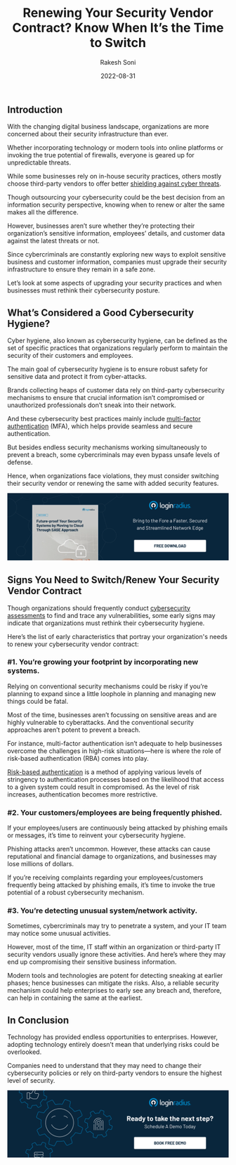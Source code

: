 ﻿---
title: "Renewing Your Security Vendor Contract? Know When It’s the Time to Switch"
date: "2022-08-31"
coverImage: "sec-vendor.jpg"
tags: ["cybersecurity", "mfa", "digital identity","cloud security"]
author: "Rakesh Soni"
description: "Since cybercriminals are constantly exploring new ways to exploit sensitive business and customer information, companies must upgrade their security infrastructure to ensure they remain in a safe zone. Here are some aspects of upgrading your security practices and when businesses must rethink their cybersecurity posture."
metadescription: "With increasing cybersecurity threats, businesses need to ensure they choose the most reliable security vendor. Read on to know more."
metatitle: "Renewing Your Security Vendor? Know When to Switch!"
---

## Introduction

With the changing digital business landscape, organizations are more concerned about their security infrastructure than ever. 

Whether incorporating technology or modern tools into online platforms or invoking the true potential of firewalls, everyone is geared up for unpredictable threats. 

While some businesses rely on in-house security practices, others mostly choose third-party vendors to offer better [shielding against cyber threats](https://www.loginradius.com/blog/identity/strategies-secure-cloud-operations/). 

Though outsourcing your cybersecurity could be the best decision from an information security perspective, knowing when to renew or alter the same makes all the difference. 

However, businesses aren’t sure whether they’re protecting their organization’s sensitive information, employees’ details, and customer data against the latest threats or not. 

Since cybercriminals are constantly exploring new ways to exploit sensitive business and customer information, companies must upgrade their security infrastructure to ensure they remain in a safe zone. 

Let’s look at some aspects of upgrading your security practices and when businesses must rethink their cybersecurity posture. 


## What’s Considered a Good Cybersecurity Hygiene? 

Cyber hygiene, also known as cybersecurity hygiene, can be defined as the set of specific practices that organizations regularly perform to maintain the security of their customers and employees. 

The main goal of cybersecurity hygiene is to ensure robust safety for sensitive data and protect it from cyber-attacks. 

Brands collecting heaps of customer data rely on third-party cybersecurity mechanisms to ensure that crucial information isn’t compromised or unauthorized professionals don’t sneak into their network. 

And these cybersecurity best practices mainly include [multi-factor authentication](https://www.loginradius.com/multi-factor-authentication/) (MFA), which helps provide seamless and secure authentication. 

But besides endless security mechanisms working simultaneously to prevent a breach, some cybercriminals may even bypass unsafe levels of defense. 

Hence, when organizations face violations, they must consider switching their security vendor or renewing the same with added security features. 

[![WP-futureproof-security](WP-futureproof-security.png)](https://www.loginradius.com/resource/cloud-security-system-sase-whitepaper)


## Signs You Need to Switch/Renew Your Security Vendor Contract 

Though organizations should frequently conduct [cybersecurity assessments](https://www.loginradius.com/blog/identity/loginradius-consumer-audit-trail-data-analysis/) to find and trace any vulnerabilities, some early signs may indicate that organizations must rethink their cybersecurity hygiene. 

Here’s the list of early characteristics that portray your organization's needs to renew your cybersecurity vendor contract: 


### #1. You’re growing your footprint by incorporating new systems.

Relying on conventional security mechanisms could be risky if you’re planning to expand since a little loophole in planning and managing new things could be fatal. 

Most of the time, businesses aren’t focussing on sensitive areas and are highly vulnerable to cyberattacks. And the conventional security approaches aren’t potent to prevent a breach. 

For instance, multi-factor authentication isn’t adequate to help businesses overcome the challenges in high-risk situations—here is where the role of risk-based authentication (RBA) comes into play. 

[Risk-based authentication](https://www.loginradius.com/blog/identity/risk-based-authentication/) is a method of applying various levels of stringency to authentication processes based on the likelihood that access to a given system could result in compromised. As the level of risk increases, authentication becomes more restrictive. 


### #2. Your customers/employees are being frequently phished. 

If your employees/users are continuously being attacked by phishing emails or messages, it’s time to reinvent your cybersecurity hygiene. 

Phishing attacks aren’t uncommon. However, these attacks can cause reputational and financial damage to organizations, and businesses may lose millions of dollars. 

If you’re receiving complaints regarding your employees/customers frequently being attacked by phishing emails, it’s time to invoke the true potential of a robust cybersecurity mechanism. 


### #3. You’re detecting unusual system/network activity.

Sometimes, cybercriminals may try to penetrate a system, and your IT team may notice some unusual activities. 

However, most of the time, IT staff within an organization or third-party IT security vendors usually ignore these activities. And here’s where they may end up compromising their sensitive business information. 

Modern tools and technologies are potent for detecting sneaking at earlier phases; hence businesses can mitigate the risks.  Also, a reliable security mechanism could help enterprises to early see any breach and, therefore, can help in containing the same at the earliest. 


## In Conclusion

Technology has provided endless opportunities to enterprises. However, adopting technology entirely doesn’t mean that underlying risks could be overlooked. 

Companies need to understand that they may need to change their cybersecurity policies or rely on third-party vendors to ensure the highest level of security. 


[![book-a-demo-Consultation](../../assets/book-a-demo-loginradius.png)](https://www.loginradius.com/book-a-demo/)
